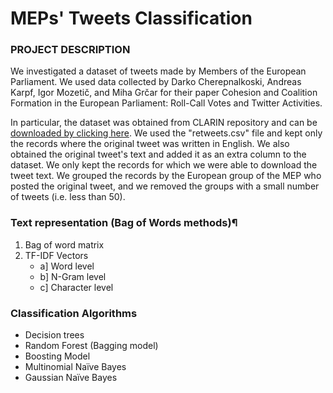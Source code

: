 # MEPs' Tweets Classification

### PROJECT DESCRIPTION
We investigated a dataset of tweets made by Members of the European Parliament. We used data collected by Darko Cherepnalkoski, Andreas Karpf, Igor Mozetič, and Miha Grčar for their paper Cohesion and Coalition Formation in the European Parliament: Roll-Call Votes and Twitter Activities.

In particular, the dataset was obtained from CLARIN repository and can be [downloaded by clicking here](https://www.clarin.si/repository/xmlui/handle/11356/1071). We used the "retweets.csv" file and kept only the records where the original tweet was written in English. We also obtained the original tweet's text and added it as an extra column to the dataset. We only kept the records for which we were able to download the tweet text. We grouped the records by the European group of the MEP who posted the original tweet, and we removed the groups with a small number of tweets (i.e. less than 50).

### Text representation (Bag of Words methods)¶
1) Bag of word matrix
2) TF-IDF Vectors
    *	a] Word level
    *	b] N-Gram level
    *	c] Character level


### Classification Algorithms
*	Decision trees
*	Random Forest (Bagging model)
*	Boosting Model
*	Multinomial Naïve Bayes
*	Gaussian Naïve Bayes
